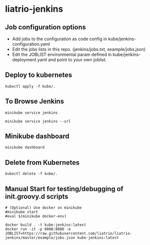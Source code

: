 # liatrio-jenkins

## Job configuration options
 - Add jobs to the configuration as code config in kube/jenkins-configuration.yaml
 - Edit the jobs lists in this repo. (jenkins/jobs.txt, example/jobs.json)
 - Edit the JOBLIST environmental param defined in kube/jenkins-deployment.yaml and point to your own joblist.

## Deploy to kubernetes
```
kubectl apply -f kube/.
```

## To Browse Jenkins
```
minikube service jenkins

minikube service jenkins --url
```

## Minikube dashboard
```
minikube dashboard
```

## Delete from Kubernetes
```
kubectl delete -f kube/.
```

## Manual Start for testing/debugging of init.groovy.d scripts
```
# (Optional) Use docker on minikube
#minikube start
#eval $(minikube docker-env)

docker build . -t kube-jenkins:latest
docker run -it -p 8080:8080 -e JOBLIST=https://raw.githubusercontent.com/liatrio/liatrio-jenkins/master/example/jobs.json kube-jenkins:latest
```
